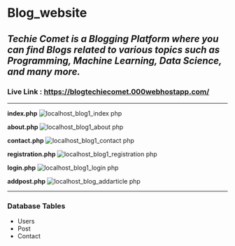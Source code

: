 # Blog_website
*Techie Comet is a Blogging Platform where you can find Blogs related to various topics such as Programming, Machine Learning, Data Science, and many more.*
----
### Live Link : https://blogtechiecomet.000webhostapp.com/
----
**index.php**
![localhost_blog1_index php](https://user-images.githubusercontent.com/63875409/142776527-3f418e66-02ba-4567-b079-534317325d2a.png)

**about.php**
![localhost_blog1_about php](https://user-images.githubusercontent.com/63875409/142776567-99223afc-b5ac-43c5-b5dd-f2ea5b9eae9d.png)

**contact.php**
![localhost_blog1_contact php](https://user-images.githubusercontent.com/63875409/142776606-152ebc69-a90f-4978-9c5d-1b2465888893.png)

**registration.php**
![localhost_blog1_registration php](https://user-images.githubusercontent.com/63875409/142776652-930a5b59-f410-4714-962f-33767bb59be6.png)

**login.php**
![localhost_blog1_login php](https://user-images.githubusercontent.com/63875409/142776684-80bfad28-9aae-4f9f-a591-d13d72c09d7e.png)

**addpost.php**
![localhost_blog_addarticle php](https://user-images.githubusercontent.com/63875409/142798081-1b17daff-8fcc-4c5d-90e9-a213ee357f70.png)

----
### Database Tables
* Users
* Post
* Contact
